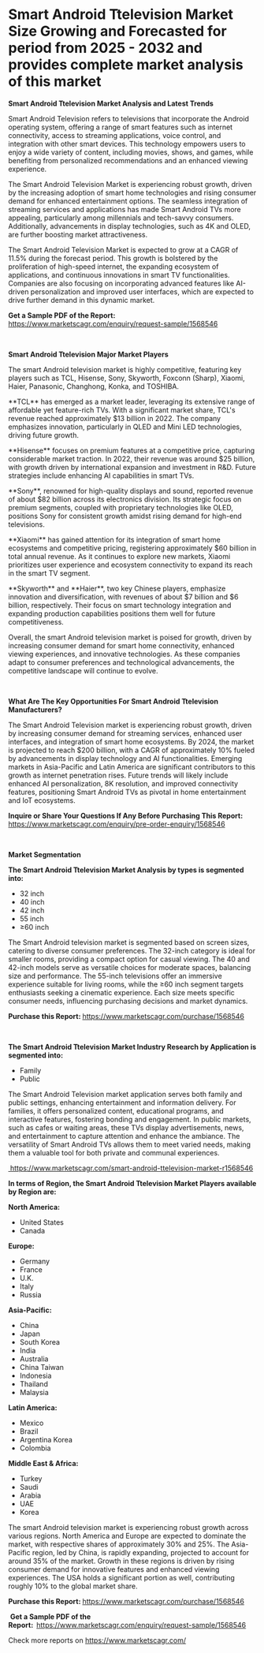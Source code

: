 <p><h1>Smart Android Ttelevision Market Size Growing and Forecasted for period from 2025 - 2032 and provides complete market analysis of this market</h1></p><p><strong>Smart Android Ttelevision Market Analysis and Latest Trends</strong></p>
<p><p>Smart Android Television refers to televisions that incorporate the Android operating system, offering a range of smart features such as internet connectivity, access to streaming applications, voice control, and integration with other smart devices. This technology empowers users to enjoy a wide variety of content, including movies, shows, and games, while benefiting from personalized recommendations and an enhanced viewing experience.</p><p>The Smart Android Television Market is experiencing robust growth, driven by the increasing adoption of smart home technologies and rising consumer demand for enhanced entertainment options. The seamless integration of streaming services and applications has made Smart Android TVs more appealing, particularly among millennials and tech-savvy consumers. Additionally, advancements in display technologies, such as 4K and OLED, are further boosting market attractiveness.</p><p>The Smart Android Television Market is expected to grow at a CAGR of 11.5% during the forecast period. This growth is bolstered by the proliferation of high-speed internet, the expanding ecosystem of applications, and continuous innovations in smart TV functionalities. Companies are also focusing on incorporating advanced features like AI-driven personalization and improved user interfaces, which are expected to drive further demand in this dynamic market.</p></p>
<p><strong>Get a Sample PDF of the Report:&nbsp;</strong> <a href="https://www.marketscagr.com/enquiry/request-sample/1568546?utm_campaign=3263&utm_medium=2&utm_source=Github&utm_content=ia&utm_term=25032025&utm_id=smart-android-ttelevision">https://www.marketscagr.com/enquiry/request-sample/1568546</a></p>
<p>&nbsp;</p>
<p><strong>Smart Android Ttelevision Major Market Players</strong></p>
<p><p>The smart Android television market is highly competitive, featuring key players such as TCL, Hisense, Sony, Skyworth, Foxconn (Sharp), Xiaomi, Haier, Panasonic, Changhong, Konka, and TOSHIBA. </p><p>**TCL** has emerged as a market leader, leveraging its extensive range of affordable yet feature-rich TVs. With a significant market share, TCL's revenue reached approximately $13 billion in 2022. The company emphasizes innovation, particularly in QLED and Mini LED technologies, driving future growth.</p><p>**Hisense** focuses on premium features at a competitive price, capturing considerable market traction. In 2022, their revenue was around $25 billion, with growth driven by international expansion and investment in R&D. Future strategies include enhancing AI capabilities in smart TVs.</p><p>**Sony**, renowned for high-quality displays and sound, reported revenue of about $82 billion across its electronics division. Its strategic focus on premium segments, coupled with proprietary technologies like OLED, positions Sony for consistent growth amidst rising demand for high-end televisions.</p><p>**Xiaomi** has gained attention for its integration of smart home ecosystems and competitive pricing, registering approximately $60 billion in total annual revenue. As it continues to explore new markets, Xiaomi prioritizes user experience and ecosystem connectivity to expand its reach in the smart TV segment.</p><p>**Skyworth** and **Haier**, two key Chinese players, emphasize innovation and diversification, with revenues of about $7 billion and $6 billion, respectively. Their focus on smart technology integration and expanding production capabilities positions them well for future competitiveness.</p><p>Overall, the smart Android television market is poised for growth, driven by increasing consumer demand for smart home connectivity, enhanced viewing experiences, and innovative technologies. As these companies adapt to consumer preferences and technological advancements, the competitive landscape will continue to evolve.</p></p>
<p>&nbsp;</p>
<p><strong>What Are The Key Opportunities For Smart Android Ttelevision Manufacturers?</strong></p>
<p><p>The Smart Android Television market is experiencing robust growth, driven by increasing consumer demand for streaming services, enhanced user interfaces, and integration of smart home ecosystems. By 2024, the market is projected to reach $200 billion, with a CAGR of approximately 10% fueled by advancements in display technology and AI functionalities. Emerging markets in Asia-Pacific and Latin America are significant contributors to this growth as internet penetration rises. Future trends will likely include enhanced AI personalization, 8K resolution, and improved connectivity features, positioning Smart Android TVs as pivotal in home entertainment and IoT ecosystems.</p></p>
<p><strong>Inquire or Share Your Questions If Any Before Purchasing This Report:</strong> <a href="https://www.marketscagr.com/enquiry/pre-order-enquiry/1568546?utm_campaign=3263&utm_medium=2&utm_source=Github&utm_content=ia&utm_term=25032025&utm_id=smart-android-ttelevision">https://www.marketscagr.com/enquiry/pre-order-enquiry/1568546</a></p>
<p>&nbsp;</p>
<p><strong>Market Segmentation</strong></p>
<p><strong>The Smart Android Ttelevision Market Analysis by types is segmented into:</strong></p>
<p><ul><li>32 inch</li><li>40 inch</li><li>42 inch</li><li>55 inch</li><li>≥60 inch</li></ul></p>
<p><p>The Smart Android television market is segmented based on screen sizes, catering to diverse consumer preferences. The 32-inch category is ideal for smaller rooms, providing a compact option for casual viewing. The 40 and 42-inch models serve as versatile choices for moderate spaces, balancing size and performance. The 55-inch televisions offer an immersive experience suitable for living rooms, while the ≥60 inch segment targets enthusiasts seeking a cinematic experience. Each size meets specific consumer needs, influencing purchasing decisions and market dynamics.</p></p>
<p><strong>Purchase this Report:&nbsp;</strong><a href="https://www.marketscagr.com/purchase/1568546?utm_campaign=3263&utm_medium=2&utm_source=Github&utm_content=ia&utm_term=25032025&utm_id=smart-android-ttelevision">https://www.marketscagr.com/purchase/1568546</a></p>
<p>&nbsp;</p>
<p><strong>The Smart Android Ttelevision Market Industry Research by Application is segmented into:</strong></p>
<p><ul><li>Family</li><li>Public</li></ul></p>
<p><p>The Smart Android Television market application serves both family and public settings, enhancing entertainment and information delivery. For families, it offers personalized content, educational programs, and interactive features, fostering bonding and engagement. In public markets, such as cafes or waiting areas, these TVs display advertisements, news, and entertainment to capture attention and enhance the ambiance. The versatility of Smart Android TVs allows them to meet varied needs, making them a valuable tool for both private and communal experiences.</p></p>
<p><a href="https://www.marketscagr.com/smart-android-ttelevision-market-r1568546?utm_campaign=3263&utm_medium=2&utm_source=Github&utm_content=ia&utm_term=25032025&utm_id=smart-android-ttelevision">&nbsp;https://www.marketscagr.com/smart-android-ttelevision-market-r1568546</a></p>
<p><strong>In terms of Region, the Smart Android Ttelevision Market Players available by Region are:</strong></p>
<p>
    <p> <strong> North America: </strong>
        <ul>
            <li>United States</li>
            <li>Canada</li>
        </ul>
        </p> 
    <p> <strong> Europe: </strong>
        <ul>
            <li>Germany</li>
            <li>France</li>
            <li>U.K.</li>
            <li>Italy</li>
            <li>Russia</li>
        </ul>
        </p> 
    <p> <strong> Asia-Pacific: </strong>
        <ul>
            <li>China</li>
            <li>Japan</li>
            <li>South Korea</li>
            <li>India</li>
            <li>Australia</li>
            <li>China Taiwan</li>
            <li>Indonesia</li>
            <li>Thailand</li>
            <li>Malaysia</li>
        </ul>
        </p> 
    <p> <strong> Latin America: </strong>
        <ul>
            <li>Mexico</li>
            <li>Brazil</li>
            <li>Argentina Korea</li>
            <li>Colombia</li>
        </ul>
        </p> 
    <p> <strong> Middle East & Africa: </strong>
        <ul>
            <li>Turkey</li>
            <li>Saudi</li>
            <li>Arabia</li>
            <li>UAE</li>
            <li>Korea</li>
        </ul>
    </p>
    </p>
<p><p>The smart Android television market is experiencing robust growth across various regions. North America and Europe are expected to dominate the market, with respective shares of approximately 30% and 25%. The Asia-Pacific region, led by China, is rapidly expanding, projected to account for around 35% of the market. Growth in these regions is driven by rising consumer demand for innovative features and enhanced viewing experiences. The USA holds a significant portion as well, contributing roughly 10% to the global market share.</p></p>
<p><strong>Purchase this Report: </strong><a href="https://www.marketscagr.com/purchase/1568546?utm_campaign=3263&utm_medium=2&utm_source=Github&utm_content=ia&utm_term=25032025&utm_id=smart-android-ttelevision">https://www.marketscagr.com/purchase/1568546</a></p>
<p>&nbsp;<strong>Get a Sample PDF of the Report:&nbsp;&nbsp;</strong><a href="https://www.marketscagr.com/enquiry/request-sample/1568546?utm_campaign=3263&utm_medium=2&utm_source=Github&utm_content=ia&utm_term=25032025&utm_id=smart-android-ttelevision">https://www.marketscagr.com/enquiry/request-sample/1568546</a></p>
<p><strong></strong></p>
<p>Check more reports on <a href="https://www.marketscagr.com/?utm_campaign=3263&utm_medium=2&utm_source=Github&utm_content=ia&utm_term=25032025&utm_id=smart-android-ttelevision">https://www.marketscagr.com/</a></p>